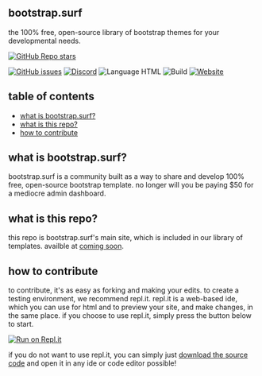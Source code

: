 ## bootstrap.surf 
the 100% free, open-source library of bootstrap themes for your developmental needs.

[![GitHub Repo stars](https://img.shields.io/github/stars/bootstrap-surf/bootstrap-surf?style=for-the-badge)](https://github.com/bootstrap-surf/bootstrap-surf/stargazers)

[![GitHub issues](https://img.shields.io/github/issues/bootstrap-surf/bootstrap-surf?style=for-the-badge)](https://github.com/bootstrap-surf/bootstrap-surf/issues) [![Discord](https://img.shields.io/discord/785242840363565088?logo=discord&style=for-the-badge)](https://discord.gg/raCmrsurvR) <!-- ![GitHub top language](https://img.shields.io/github/languages/top/bootstrap-surf/bootstrap-surf?style=for-the-badge)-->![Language HTML](https://img.shields.io/badge/lanuage-html-ff69b4?style=for-the-badge) ![Build](https://img.shields.io/github/workflow/status/bootstrap-surf/bootstrap-surf/%F0%9F%9A%80%20Deploy%20website%20on%20push?style=for-the-badge) [![Website](https://img.shields.io/website?down_color=red&down_message=offline&style=for-the-badge&up_color=green&up_message=live&url=https%3A%2F%2Fbootstrap.surf%2F)](https://bootstrap.surf)

## table of contents
- [what is bootstrap.surf?](#what-is-bootstrapsurf)
- [what is this repo?](#what-is-this-repo)
- [how to contribute](#how-to-contribute)

## what is bootstrap.surf?
bootstrap.surf is a community built as a way to share and develop 100% free, open-source bootstrap template. no longer will you be paying $50 for a mediocre admin dashboard.
## what is this repo?
this repo is bootstrap.surf's main site, which is included in our library of templates. availble at [coming soon]().
## how to contribute
to contribute, it's as easy as forking and making your edits. to create a testing environment, we recommend repl.it. repl.it is a web-based ide, which you can use for html and to preview your site, and make changes, in the same place. if you choose to use repl.it, simply press the button below to start.

[![Run on Repl.it](https://repl.it/badge/github/bootstrap-surf/bootstrap-surf)](https://repl.it/github/bootstrap-surf/bootstrap-surf)

if you do not want to use repl.it, you can simply just [download the source code](https://github.com/bootstrap-surf/bootstrap-surf/archive/main.zip) and open it in any ide or code editor possible!
